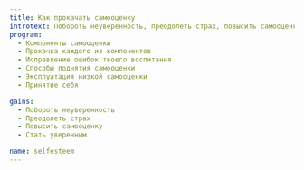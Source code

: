 ```yaml
---
title: Как прокачать самооценку
introtext: Побороть неуверенность, преодолеть страх, повысить самооценку и стать уверенным
program: 
  - Компоненты самооценки
  - Прокачка каждого из компонентов
  - Исправление ошибок твоего воспитания
  - Способы поднятия самооценки
  - Эксплуатация низкой самооценки
  - Принятие себя

gains:
  - Побороть неуверенность
  - Преодолеть страх
  - Повысить самооценку
  - Стать уверенным

name: selfesteem
---
```


